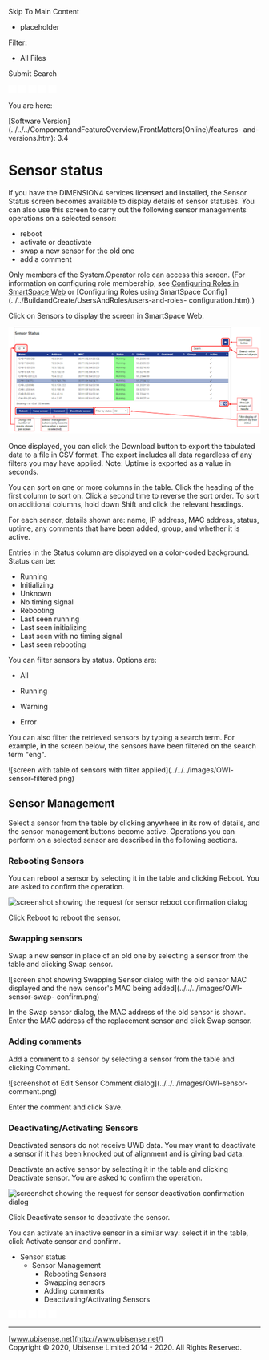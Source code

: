 

Skip To Main Content

[](../../../Home.htm)

  * placeholder

Filter:

  * All Files

Submit Search

![Navigate previous](../../../images/transparent.gif) ![Navigate
next](../../../images/transparent.gif) ![Expand
all](../../../images/transparent.gif) ![](../../../images/transparent.gif)
![Print](../../../images/transparent.gif)

You are here:

[Software
Version](../../../ComponentandFeatureOverview/FrontMatters\(Online\)/features-
and-versions.htm): 3.4

# Sensor status

If you have the DIMENSION4 services licensed and installed, the Sensor Status
screen becomes available to display details of sensor statuses. You can also
use this screen to carry out the following sensor managements operations on a
selected sensor:

  * reboot
  * activate or deactivate
  * swap a new sensor for the old one
  * add a comment

Only members of the System.Operator role can access this screen. (For
information on configuring role membership, see [Configuring Roles in
SmartSpace Web](roles-configuration-operations-web-interface.htm) or
[Configuring Roles using SmartSpace
Config](../../BuildandCreate/UsersAndRoles/users-and-roles-
configuration.htm).)

Click on Sensors to display the screen in SmartSpace Web.

![](../../../images/OWI-sensor-status.png)

Once displayed, you can click the Download button to export the tabulated data
to a file in CSV format. The export includes all data regardless of any
filters you may have applied. Note: Uptime is exported as a value in seconds.

You can sort on one or more columns in the table. Click the heading of the
first column to sort on. Click a second time to reverse the sort order. To
sort on additional columns, hold down Shift and click the relevant headings.

For each sensor, details shown are: name, IP address, MAC address, status,
uptime, any comments that have been added, group, and whether it is active.

Entries in the Status column are displayed on a color-coded background. Status
can be:

  * Running
  * Initializing
  * Unknown
  * No timing signal
  * Rebooting
  * Last seen running
  * Last seen initializing
  * Last seen with no timing signal
  * Last seen rebooting

You can filter sensors by status. Options are:

  * All
  * Running

  * Warning
  * Error

You can also filter the retrieved sensors by typing a search term. For
example, in the screen below, the sensors have been filtered on the search
term "eng".

![screen with table of sensors with filter applied](../../../images/OWI-
sensor-filtered.png)

## Sensor Management

Select a sensor from the table by clicking anywhere in its row of details, and
the sensor management buttons become active. Operations you can perform on a
selected sensor are described in the following sections.

### Rebooting Sensors

You can reboot a sensor by selecting it in the table and clicking Reboot. You
are asked to confirm the operation.

![screenshot showing the request for sensor reboot confirmation
dialog](../../../images/OWI-sensor-reboot-confirm.png)

Click Reboot to reboot the sensor.

### Swapping sensors

Swap a new sensor in place of an old one by selecting a sensor from the table
and clicking Swap sensor.

![screen shot showing Swapping Sensor dialog with the old sensor MAC displayed
and the new sensor's MAC being added](../../../images/OWI-sensor-swap-
confirm.png)

In the Swap sensor dialog, the MAC address of the old sensor is shown. Enter
the MAC address of the replacement sensor and click Swap sensor.

### Adding comments

Add a comment to a sensor by selecting a sensor from the table and clicking
Comment.

![screenshot of Edit Sensor Comment dialog](../../../images/OWI-sensor-
comment.png)

Enter the comment and click Save.

### Deactivating/Activating Sensors

Deactivated sensors do not receive UWB data. You may want to deactivate a
sensor if it has been knocked out of alignment and is giving bad data.

Deactivate an active sensor by selecting it in the table and clicking
Deactivate sensor. You are asked to confirm the operation.

![screenshot showing the request for sensor deactivation confirmation
dialog](../../../images/OWI-sensor-deactivate-confirm.png)

Click Deactivate sensor to deactivate the sensor.

You can activate an inactive sensor in a similar way: select it in the table,
click Activate sensor and confirm.

  * Sensor status
    * Sensor Management
      * Rebooting Sensors
      * Swapping sensors
      * Adding comments
      * Deactivating/Activating Sensors

![Navigate previous](../../../images/transparent.gif) ![Navigate
next](../../../images/transparent.gif) ![Expand
all](../../../images/transparent.gif) ![](../../../images/transparent.gif)
![Print](../../../images/transparent.gif)

* * *

[www.ubisense.net](http://www.ubisense.net/)  
Copyright © 2020, Ubisense Limited 2014 - 2020. All Rights Reserved.

